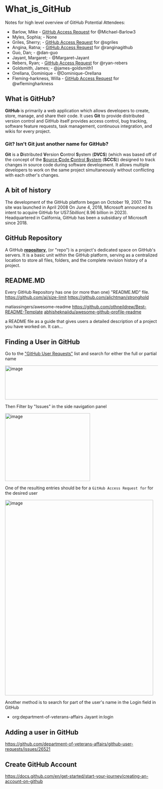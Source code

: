 # What_is_GitHub
Notes for high level overview of GitHub
Potential Attendees: 
  * Barlow, Mike - [GitHub Access Request](https://github.com/department-of-veterans-affairs/github-user-requests/issues/2265) for @Michael-Barlow3
  * Myles, Sophia; - None
  * Griles, Sherry; - [GitHub Access Request](https://github.com/department-of-veterans-affairs/github-user-requests/issues/7200) for @sgriles
  * Angina, Ratna; - [GitHub Access Request](https://github.com/department-of-veterans-affairs/github-user-requests/issues/1826) for @ranginagithub
  * Guo, Dan; - @dan-guo
  * Jayant, Margaret; - @Margaret-Jayant
  * Rebers, Ryan; - [GitHub Access Request](https://github.com/department-of-veterans-affairs/github-user-requests/issues/2078) for @ryan-rebers
  * Goldsmith, James; - @james-goldsmith1
  * Orellana, Dominique - @Dominique-Orellana 
  * Fleming-harkness, Willa - [GitHub Access Request](https://github.com/department-of-veterans-affairs/github-user-requests/issues/2017) for @wflemingharkness

## What is GitHub?
**GitHub** is primarily a web application which allows developers to create, store, manage, and share their code.
It uses **Git** to provide distributed version control and GitHub itself provides access control, bug tracking, software feature requests, task management, continuous integration, and wikis for every project.

### Git? Isn't Git just another name for GitHub?
**Git** is a **D**istributed **V**ersion **C**ontrol **S**ystem (**DVCS**) (which was based off of the concept of the [**S**ource **C**ode **C**ontrol **S**ystem](https://en.wikipedia.org/wiki/Source_Code_Control_System) (**SCCS**)) designed to track changes in source code during software development. It allows multiple developers to work on the same project simultaneously without conflicting with each other's changes. 

## A bit of history
The development of the GitHub platform began on October 19, 2007. The site was launched in April 2008
On June 4, 2018, Microsoft announced its intent to acquire GitHub for US$7.5 billion (~$8.96 billion in 2023). 
Headquartered in California, GitHub has been a subsidiary of Microsoft since 2018.

## GitHub Repository
A GitHub [**repository**](https://docs.github.com/en/repositories/creating-and-managing-repositories/about-repositories), (or "repo") is a project's dedicated space on GitHub's servers.
It is a basic unit within the GitHub platform, serving as a centralized location to store all files, folders, and the complete revision history of a project. 

## README.MD
Every GitHub Repository has one (or more than one) "README.MD" file.
https://github.com/ai/size-limit
https://github.com/alichtman/stronghold

matiassingers/awesome-readme
https://github.com/othneildrew/Best-README-Template
[abhisheknaiidu/awesome-github-profile-readme](https://github.com/abhisheknaiidu/awesome-github-profile-readme)

a README file as a guide that gives users a detailed description of a project you have worked on. It can...




## Finding a User in GitHub
Go to the ["GitHub User Requests"](https://github.com/department-of-veterans-affairs/github-user-requests) list and search for either the full or partial name

<img width="561" height="112" alt="image" src="https://github.com/user-attachments/assets/5fc6a572-a9ad-4afb-b754-11b54ef1a6c5" />

Then Filter by "Issues" in the side navigation panel

<img width="280" height="223" alt="image" src="https://github.com/user-attachments/assets/6429e857-7183-4a8b-9fe5-49eb0b3bf74f" />


One of the resulting entries should be for a `GitHub Access Request for` for the desired user

<img width="488" height="643" alt="image" src="https://github.com/user-attachments/assets/f9a704a5-fef9-43d3-83d5-c375abefdb82" />

Another method is to search for part of the user's name in the Login field in GitHub
 - org:department-of-veterans-affairs Jayant in:login

## Adding a user in GitHub
https://github.com/department-of-veterans-affairs/github-user-requests/issues/26521

## Create GitHub Account
https://docs.github.com/en/get-started/start-your-journey/creating-an-account-on-github



